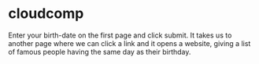 cloudcomp
=========
Enter your birth-date on the first page and click submit. It takes us to another page where we can click a link and it opens a website, giving a list of famous people having the same day as their birthday.

